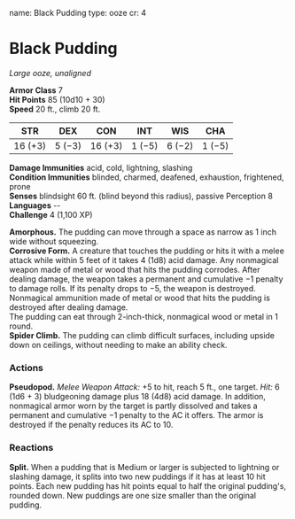 name: Black Pudding
type: ooze
cr: 4

# Black Pudding 
_Large ooze, unaligned_

**Armor Class** 7    
**Hit Points** 85 (10d10 + 30)    
**Speed** 20 ft., climb 20 ft. 

| STR     | DEX     | CON     | INT     | WIS     | CHA     |
|---------|---------|---------|---------|---------|---------|
| 16 (+3) | 5 (−3)  | 16 (+3) | 1 (−5)  | 6 (−2)  | 1 (−5)  |

**Damage Immunities** acid, cold, lightning, slashing    
**Condition Immunities** blinded, charmed, deafened, exhaustion, frightened, prone    
**Senses** blindsight 60 ft. (blind beyond this radius), passive Perception 8    
**Languages** --    
**Challenge** 4 (1,100 XP) 

**Amorphous.** The pudding can move through a space as narrow as 1 inch wide without squeezing.    
**Corrosive Form.** A creature that touches the pudding or hits it with a melee attack while within 5 feet of it takes 4 (1d8) acid damage. Any nonmagical weapon made of metal or wood that hits the pudding corrodes. After dealing damage, the weapon takes a permanent and cumulative −1 penalty to damage rolls. If its penalty drops to −5, the weapon is destroyed. Nonmagical ammunition made of metal or wood that hits the pudding is destroyed after dealing damage.    
The pudding can eat through 2-inch-thick, nonmagical wood or metal in 1 round.    
**Spider Climb.** The pudding can climb difficult surfaces, including upside down on ceilings, without needing to make an ability check. 

### Actions 
**Pseudopod.** _Melee Weapon Attack:_ +5 to hit, reach 5 ft., one target. _Hit:_ 6 (1d6 + 3) bludgeoning damage plus 18 (4d8) acid damage. In addition, nonmagical armor worn by the target is partly dissolved and takes a permanent and cumulative −1 penalty to the AC it offers. The armor is destroyed if the penalty reduces its AC to 10. 

### Reactions 
**Split.** When a pudding that is Medium or larger is subjected to lightning or slashing damage, it splits into two new puddings if it has at least 10 hit points. Each new pudding has hit points equal to half the original pudding's, rounded down. New puddings are one size smaller than the original pudding.